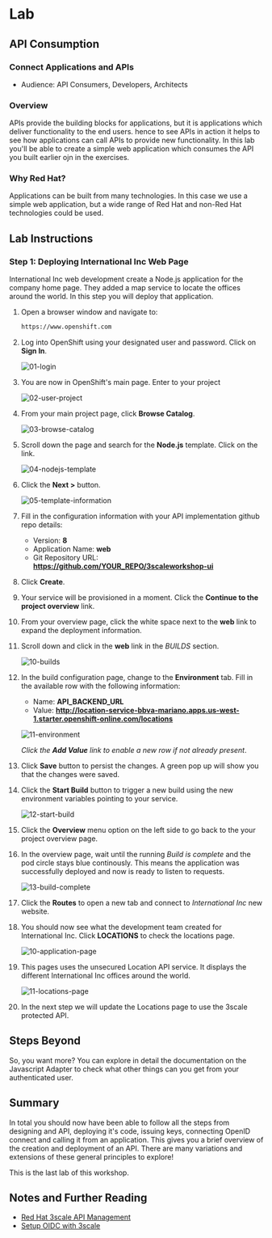 # Lab

## API Consumption

### Connect Applications and APIs

* Audience: API Consumers, Developers, Architects

### Overview

APIs provide the building blocks for applications, but it is applications which deliver functionality to the end users. hence to see APIs in action it helps to see how applications can call APIs to provide new functionality. In this lab you'll be able to create a simple web application which consumes the API you built earlier ojn in the exercises.  

### Why Red Hat?

Applications can be built from many technologies. In this case we use a simple web application, but a wide range of Red Hat and non-Red Hat technologies could be used.


## Lab Instructions

### Step 1: Deploying International Inc Web Page

International Inc web development create a Node.js application for the company home page. They added a map service to locate the offices around the world. In this step you will deploy that application.

1. Open a browser window and navigate to:

    ```bash
    https://www.openshift.com
    ```
    
1. Log into OpenShift using your designated user and password. Click on **Sign In**.

    ![01-login](images/deploy-01.png "OpenShift Login")

1. You are now in OpenShift's main page. Enter to your project

    ![02-user-project](images/deploy-02.png "User Project")

1. From your main project page, click **Browse Catalog**.

    ![03-browse-catalog](images/deploy-03.png "Catalog")

1. Scroll down the page and search for the **Node.js** template. Click on the link.

    ![04-nodejs-template](images/consume-08.png "Template")

1. Click the **Next >** button.

    ![05-template-information](images/consume-09.png "Information")

1. Fill in the configuration information with your API implementation github repo details:

    * Version: **8**
    * Application Name: **web**
    * Git Repository URL: **https://github.com/YOUR_REPO/3scaleworkshop-ui**

1. Click **Create**.
  
1. Your service will be provisioned in a moment. Click the **Continue to the project overview** link.

1. From your overview page, click the white space next to the **web** link to expand the deployment information.

1. Scroll down and click in the **web** link in the *BUILDS* section.

    ![10-builds](images/deploy-10.png "Builds")

1. In the build configuration page, change to the **Environment** tab. Fill in the available row with the following information:

    * Name: **API\_BACKEND\_URL**
    * Value: **http://location-service-bbva-mariano.apps.us-west-1.starter.openshift-online.com/locations**

    ![11-environment](images/deploy-11.png)

    _Click the **Add Value** link to enable a new row if not already present_.

1. Click **Save** button to persist the changes. A green pop up will show you that the changes were saved.

1. Click the **Start Build** button to trigger a new build using the new environment variables pointing to your service.

    ![12-start-build](images/deploy-12.png "Start Build")

1. Click the **Overview** menu option on the left side to go back to the your project overview page.

1. In the overview page, wait until the running *Build is complete* and the pod circle stays blue continously. This means the application was successfully deployed and now is ready to listen to requests.

    ![13-build-complete](images/deploy-13.png "Build Complete")

1. Click the **Routes** to open a new tab and connect to *International Inc* new website.

1. You should now see what the development team created for International Inc. Click **LOCATIONS** to check the locations page.

    ![10-application-page](images/consume-13.png "Webpage")

1. This pages uses the unsecured Location API service. It displays the different International Inc offices around the world.

    ![11-locations-page](images/consume-14.png "Locations Page")

1. In the next step we will update the Locations page to use the 3scale protected API.

## Steps Beyond

So, you want more? You can explore in detail the documentation on the Javascript Adapter to check what other things can you get from your authenticated user.

## Summary

In total you should now have been able to follow all the steps from designing and API, deploying it's code, issuing keys, connecting OpenID connect and calling it from an application. This gives you a brief overview of the creation and deployment of an API. There are many variations and extensions of these general principles to explore!

This is the last lab of this workshop.

## Notes and Further Reading

* [Red Hat 3scale API Management](http://microcks.github.io/)
* [Setup OIDC with 3scale](https://developers.redhat.com/blog/2017/11/21/setup-3scale-openid-connect-oidc-integration-rh-sso/)
